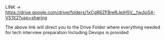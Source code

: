 LINK -> https://drive.google.com/drive/folders/1xCgR6ZFBreRJpiH5V__fwJio54-VS1X2?usp=sharing

The above link will direct you to the Drive Folder where everything needed for tech interview preparation Including Devops is provided
